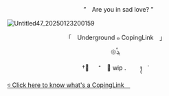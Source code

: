 <p align="center"> 　”　Are you in sad love?  ”　 </p>

![Untitled47_20250123200159](https://github.com/user-attachments/assets/7eca943f-b111-475b-b1e4-201159f0e5cf)

<p align="center"> 「　Underground  ๑  CopingLink　」 </p>
<p align="center"> 𑁍ࠬܓ
<p align="center"> †༙ 　 ⁺　﹒ wip . ⠀ ⠀ ᭪ ⠀ ˓ </p>



[ ও Click here to know what's a CopingLink ](https://copinglink.carrd.co/)

